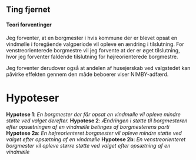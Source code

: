 ## Ting fjernet
#### Teori forventinger
Jeg forventer, at en borgmester i hvis kommune der er blevet opsat en vindmølle i foregående valgperiode vil opleve en ændring i tilslutning. For venstreorienterede borgmestre vil jeg forvente at der er øget tilslutning, hvor jeg forventer faldende tilslutning for højreorienterede borgmestre.

  

Jeg forventer derudover også at andelen af husejerskab ved valgstedet kan påvirke effekten gennem den måde beboerer viser NIMBY-adfærd.

# Hypoteser
  

**Hypotese 1**: *En borgmester der får opsat en vindmølle vil opleve mindre støtte ved valget derefter.*
**Hypotese 2**: *Ændringen i støtte til borgmesteren efter opsætningen af en vindmølle betinges af borgmesterens parti*
**Hypotese 2a**: *En højreorienteret borgmester vil opleve mindre støtte ved valget efter opsætning af en vindmølle*
**Hypotese 2b**: *En venstreorienteret borgmester vil opleve større støtte ved valget efter opsætning af en vindmølle*

